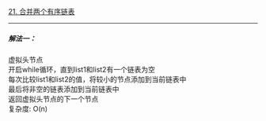 
[21. 合并两个有序链表](https://leetcode.cn/problems/merge-two-sorted-lists/description/)


--------------------------------

##### 解法一：

虚拟头节点     
开启while循环，直到list1和list2有一个链表为空    
每次比较list1和list2的值，将较小的节点添加到当前链表中     
最后将非空的链表添加到当前链表中    
返回虚拟头节点的下一个节点     
复杂度: O(n)     
